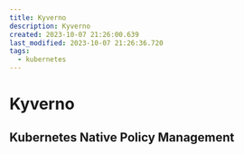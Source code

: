 ```yaml
---
title: Kyverno
description: Kyverno
created: 2023-10-07 21:26:00.639
last_modified: 2023-10-07 21:26:36.720
tags:
  - kubernetes
---
```


# Kyverno

## Kubernetes Native Policy Management






